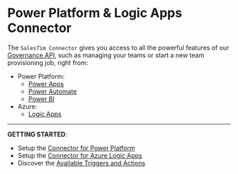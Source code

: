 # Power Platform & Logic Apps Connector
The `SalesTim Connector` gives you access to all the powerful features of our [Governance API](/api/), such as managing your teams or start a new team provisioning job, right from:
- Power Platform:
    - [Power Apps](https://powerapps.com)
    - [Power Automate](https://flow.microsoft.com)
    - [Power BI](https://powerbi.microsoft.com)
- Azure:
    - [Logic Apps](https://docs.microsoft.com/en-us/azure/logic-apps/)

---

**GETTING STARTED**:
- Setup the [Connector for Power Platform](/connectors/power-platform-connector.md)
- Setup the [Connector for Azure Logic Apps](/connectors/logic-apps-connector.md)
- Discover the [Available Triggers and Actions](/connectors/connectors-actions.md)

<Classification label="public" />
